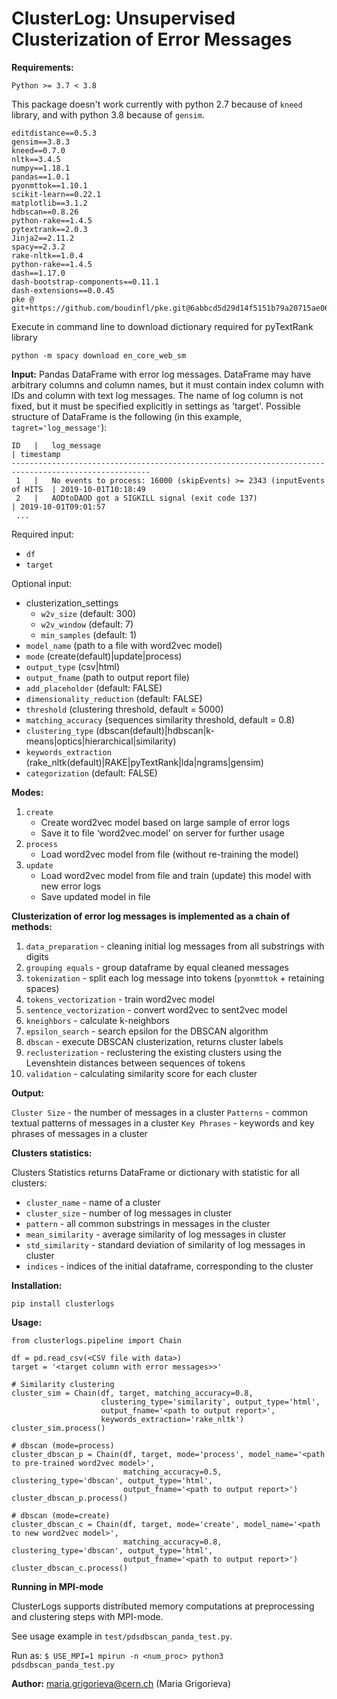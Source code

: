# ClusterLog: Unsupervised Clusterization of Error Messages

**Requirements:**
```
Python >= 3.7 < 3.8
```
This package doesn't work currently with python 2.7 because of `kneed` library, and with python 3.8 because of `gensim`.

```
editdistance==0.5.3
gensim==3.8.3
kneed==0.7.0
nltk==3.4.5
numpy==1.18.1
pandas==1.0.1
pyonmttok==1.10.1
scikit-learn==0.22.1
matplotlib==3.1.2
hdbscan==0.8.26
python-rake==1.4.5
pytextrank==2.0.3
Jinja2==2.11.2
spacy==2.3.2
rake-nltk==1.0.4
python-rake==1.4.5
dash==1.17.0
dash-bootstrap-components==0.11.1
dash-extensions==0.0.45
pke @ git+https://github.com/boudinfl/pke.git@6abbcd5d29d14f5151b79a20715ae06dbdd5e4b5
```

Execute in command line to download dictionary required for pyTextRank library
```
python -m spacy download en_core_web_sm
```

**Input:**
   Pandas DataFrame with error log messages. DataFrame may have arbitrary columns and column names, but
   it must contain index column with IDs and column with text log messages. The name of log column is not
   fixed, but it must be specified explicitly in settings as 'target'.
   Possible structure of DataFrame is the following (in this example, `tagret='log_message'`):
   ```
   ID   |   log_message                                                            | timestamp
   -----------------------------------------------------------------------------------------------------
    1   |   No events to process: 16000 (skipEvents) >= 2343 (inputEvents of HITS  | 2019-10-01T10:18:49
    2   |   AODtoDAOD got a SIGKILL signal (exit code 137)                         | 2019-10-01T09:01:57
    ...
   ```
Required input:
- `df`
- `target`

Optional input:

- clusterization_settings
    - `w2v_size` (default: 300)
    - `w2v_window` (default: 7)
    - `min_samples` (default: 1)
- `model_name` (path to a file with word2vec model)
- `mode` (create(default)|update|process)
- `output_type` (csv|html)
- `output_fname` (path to output report file)
- `add_placeholder` (default: FALSE)
- `dimensionality_reduction` (default: FALSE)
- `threshold` (clustering threshold, default = 5000)
- `matching_accuracy` (sequences similarity threshold, default = 0.8)
- `clustering_type` (dbscan(default)|hdbscan|k-means|optics|hierarchical|similarity)
- `keywords_extraction` (rake_nltk(default)|RAKE|pyTextRank|lda|ngrams|gensim)
- `categorization` (default: FALSE)

**Modes:**
1) `create`
    - Create word2vec model based on large sample of error logs
    - Save it to file ‘word2vec.model’ on server for further usage
2) `process`
    - Load word2vec model from file (without re-training the model)
3) `update`
    - Load word2vec model from file and train (update) this model with new error logs
    - Save updated model in file


**Clusterization of error log messages is implemented as a chain of methods:**

1) `data_preparation` - cleaning initial log messages from all substrings with digits
2) `grouping equals` - group dataframe by equal cleaned messages
2) `tokenization` - split each log message into tokens (`pyonmttok` + retaining spaces)
3) `tokens_vectorization` - train word2vec model
4) `sentence_vectorization` - convert word2vec to sent2vec model
5) `kneighbors` - calculate k-neighbors
6) `epsilon_search` - search epsilon for the DBSCAN algorithm
7) `dbscan` - execute DBSCAN clusterization, returns cluster labels
8) `reclusterization` - reclustering the existing clusters using the Levenshtein distances between sequences of tokens
9) `validation` - calculating similarity score for each cluster

**Output:**

`Cluster Size` - the number of messages in a cluster
`Patterns` - common textual patterns of messages in a cluster
`Key Phrases` - keywords and key phrases of messages in a cluster

**Clusters statistics:**

Clusters Statistics returns DataFrame or dictionary with statistic for all clusters:
- `cluster_name` - name of a cluster
- `cluster_size` - number of log messages in cluster
- `pattern` - all common substrings in messages in the cluster
- `mean_similarity` - average similarity of log messages in cluster
- `std_similarity` - standard deviation of similarity of log messages in cluster
- `indices` - indices of the initial dataframe, corresponding to the cluster


**Installation:**

```
pip install clusterlogs
```

**Usage:**
```
from clusterlogs.pipeline import Chain

df = pd.read_csv(<CSV file with data>)
target = '<target column with error messages>>'

# Similarity clustering
cluster_sim = Chain(df, target, matching_accuracy=0.8, 
                    clustering_type='similarity', output_type='html',
                    output_fname='<path to output report>', 
                    keywords_extraction='rake_nltk')
cluster_sim.process()

# dbscan (mode=process)
cluster_dbscan_p = Chain(df, target, mode='process', model_name='<path to pre-trained word2vec model>',
                         matching_accuracy=0.5, clustering_type='dbscan', output_type='html',
                         output_fname='<path to output report>')
cluster_dbscan_p.process()

# dbscan (mode=create)
cluster_dbscan_c = Chain(df, target, mode='create', model_name='<path to new word2vec model>',
                         matching_accuracy=0.8, clustering_type='dbscan', output_type='html',
                         output_fname='<path to output report>')
cluster_dbscan_c.process()
```

**Running in MPI-mode**

ClusterLogs supports distributed memory computations at preprocessing and clustering steps with MPI-mode. 

See usage example in `test/pdsdbscan_panda_test.py`. 

Run as: `$ USE_MPI=1 mpirun -n <num_proc> python3 pdsdbscan_panda_test.py`

**Author:**
maria.grigorieva@cern.ch (Maria Grigorieva)
